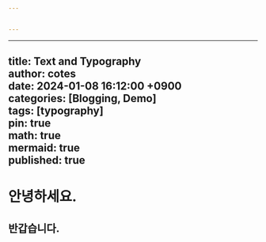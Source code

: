 ```yaml
---


---
```


<hr>
<h2 id="title-text-and-typographyauthor-cotesdate-2024-01-08-161200-0900categories-blogging-demotags-typographypin-truemath-truemermaid-truepublished-true">title: Text and Typography<br>
author: cotes<br>
date: 2024-01-08 16:12:00 +0900<br>
categories: [Blogging, Demo]<br>
tags: [typography]<br>
pin: true<br>
math: true<br>
mermaid: true<br>
published: true</h2>
<h1 id="안녕하세요.">안녕하세요.</h1>
<h2 id="반갑습니다.">반갑습니다.</h2>

